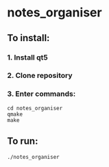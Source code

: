 # notes_organiser
## To install:
### 1. Install qt5
### 2. Clone repository
### 3. Enter commands:
    cd notes_organiser  
    qmake
    make

## To run:<br />
    ./notes_organiser
